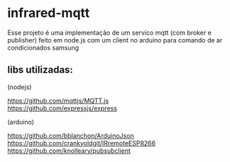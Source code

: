# infrared-mqtt

Esse projeto é uma implementação de um servico mqtt (com broker e publisher) feito em node.js com um client no arduino para comando de ar condicionados samsung

## libs utilizadas: 

(nodejs)

https://github.com/mqttjs/MQTT.js </br>
https://github.com/expressjs/express </br>

(arduino)

https://github.com/bblanchon/ArduinoJson </br>
https://github.com/crankyoldgit/IRremoteESP8266 </br>
https://github.com/knolleary/pubsubclient </br>
